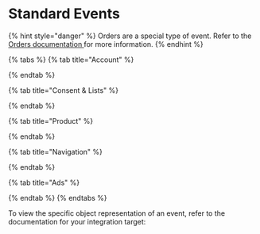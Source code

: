 # Standard Events

{% hint style="danger" %}
Orders are a special type of event. Refer to the [Orders documentation ](../orders.md)for more information.
{% endhint %}

{% tabs %}
{% tab title="Account" %}

{% endtab %}

{% tab title="Consent & Lists" %}

{% endtab %}

{% tab title="Product" %}

{% endtab %}

{% tab title="Navigation" %}

{% endtab %}

{% tab title="Ads" %}

{% endtab %}
{% endtabs %}

To view the specific object representation of an event, refer to the documentation for your integration target:

